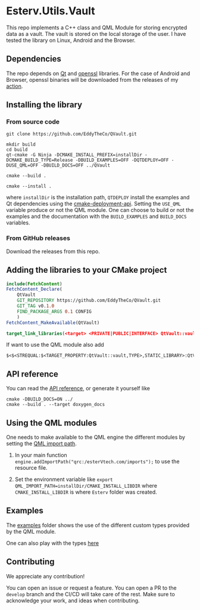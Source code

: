 # Esterv.Utils.Vault 

This repo implements a C++ class and QML Module for storing encrypted data as a vault. 
The vault is stored on the local storage of the user.
I have tested the library on Linux, Android and the Browser.

## Dependencies

The repo depends on [Qt](https://doc.qt.io/) and [openssl](https://www.openssl.org/) libraries.
For the case of Android and Browser, openssl binaries will be downloaded from the releases of my [action](https://github.com/EddyTheCo/install-openssl-action).

## Installing the library 

### From source code
```
git clone https://github.com/EddyTheCo/QVault.git

mkdir build
cd build
qt-cmake -G Ninja -DCMAKE_INSTALL_PREFIX=installDir -DCMAKE_BUILD_TYPE=Release -DBUILD_EXAMPLES=OFF -DQTDEPLOY=OFF -DUSE_QML=OFF -DBUILD_DOCS=OFF ../QVault

cmake --build . 

cmake --install . 
```
where `installDir` is the installation path, `QTDEPLOY` install the examples and Qt dependencies using the 
[cmake-deployment-api](https://www.qt.io/blog/cmake-deployment-api). Setting the `USE_QML` variable produce or not the QML module.
One can choose to build or not the examples and the documentation with the `BUILD_EXAMPLES` and `BUILD_DOCS` variables.

### From GitHub releases
Download the releases from this repo. 

## Adding the libraries to your CMake project 

```CMake
include(FetchContent)
FetchContent_Declare(
	QtVault	
	GIT_REPOSITORY https://github.com/EddyTheCo/QVault.git
	GIT_TAG v0.1.0 
	FIND_PACKAGE_ARGS 0.1 CONFIG  
	)
FetchContent_MakeAvailable(QtVault)

target_link_libraries(<target> <PRIVATE|PUBLIC|INTERFACE> QtVault::vault)
```
If want to use the QML module also add
```
$<$<STREQUAL:$<TARGET_PROPERTY:QtVault::vault,TYPE>,STATIC_LIBRARY>:QtVault::vaultplugin>
```

## API reference

You can read the [API reference](https://eddytheco.github.io/QVault/), or generate it yourself like
```
cmake -DBUILD_DOCS=ON ../
cmake --build . --target doxygen_docs
```

## Using the QML modules

One needs to  make available to the QML engine the different modules by setting the [QML import path](https://doc.qt.io/qt-6/qtqml-syntax-imports.html#qml-import-path).

1. In your main function `engine.addImportPath("qrc:/esterVtech.com/imports");` to use the resource file. 

2. Set the environment variable like `export QML_IMPORT_PATH=installDir/CMAKE_INSTALL_LIBDIR`  where `CMAKE_INSTALL_LIBDIR` is where `Esterv` folder was created.

## Examples

The [examples](examples) folder shows the use of the different custom types provided by the QML module.

One can also play with the types [here](https://eddytheco.github.io/qmlonline/?example_url=vault)


## Contributing

We appreciate any contribution!


You can open an issue or request a feature.
You can open a PR to the `develop` branch and the CI/CD will take care of the rest.
Make sure to acknowledge your work, and ideas when contributing.
